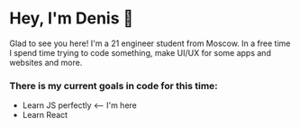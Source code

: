 <h1> Hey, I'm Denis 👋 </h1>
<p>Glad to see you here! I'm a 21 engineer student from Moscow. In a free time I spend time trying to code something, make UI/UX for some apps and websites and more.</p>
<h3>There is my current goals in code for this time:</h3>
<ul>
  <li>Learn JS perfectly <-- I'm here</li>
  <li>Learn React</li>
</ul>
 
 
<!--
**denla/denla** is a ✨ _special_ ✨ repository because its `README.md` (this file) appears on your GitHub profile.

Here are some ideas to get you started:

- 🔭 I’m currently working on ...
- 🌱 I’m currently learning ...
- 👯 I’m looking to collaborate on ...
- 🤔 I’m looking for help with ...
- 💬 Ask me about ...
- 📫 How to reach me: ...
- 😄 Pronouns: ...
- ⚡ Fun fact: ...
-->
